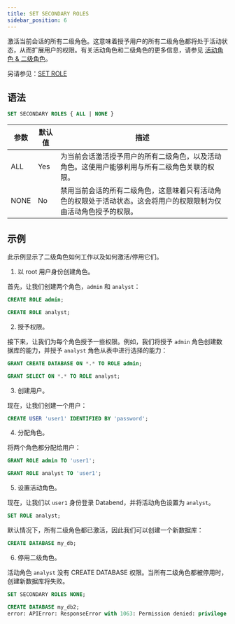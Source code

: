 ```yaml
---
title: SET SECONDARY ROLES
sidebar_position: 6
---
```


激活当前会话的所有二级角色。这意味着授予用户的所有二级角色都将处于活动状态，从而扩展用户的权限。有关活动角色和二级角色的更多信息，请参见 [活动角色 & 二级角色](/guides/security/access-control/roles#active-role--secondary-roles)。

另请参见：[SET ROLE](04-user-set-role.md)

## 语法

```sql
SET SECONDARY ROLES { ALL | NONE }
```

| 参数      | 默认值 | 描述                                                                                                                                                                                             |
|-----------|---------|-------------------------------------------------------------------------------------------------------------------------------------------------------------------------------------------------|
| ALL       | Yes     | 为当前会话激活授予用户的所有二级角色，以及活动角色。这使用户能够利用与所有二级角色关联的权限。                                                                                                                                                           |
| NONE      | No      | 禁用当前会话的所有二级角色，这意味着只有活动角色的权限处于活动状态。这会将用户的权限限制为仅由活动角色授予的权限。                                                                                                                             |

## 示例

此示例显示了二级角色如何工作以及如何激活/停用它们。

1. 以 root 用户身份创建角色。

首先，让我们创建两个角色，`admin` 和 `analyst`：

```sql
CREATE ROLE admin;

CREATE ROLE analyst;
```

2. 授予权限。

接下来，让我们为每个角色授予一些权限。例如，我们将授予 `admin` 角色创建数据库的能力，并授予 `analyst` 角色从表中进行选择的能力：

```sql
GRANT CREATE DATABASE ON *.* TO ROLE admin;

GRANT SELECT ON *.* TO ROLE analyst;
```

3. 创建用户。

现在，让我们创建一个用户：

```sql
CREATE USER 'user1' IDENTIFIED BY 'password';
```

4. 分配角色。

将两个角色都分配给用户：

```sql
GRANT ROLE admin TO 'user1';

GRANT ROLE analyst TO 'user1';
```

5. 设置活动角色。

现在，让我们以 `user1` 身份登录 Databend，并将活动角色设置为 `analyst`。

```sql
SET ROLE analyst;
```

默认情况下，所有二级角色都已激活，因此我们可以创建一个新数据库：

```sql
CREATE DATABASE my_db;
```

6. 停用二级角色。

活动角色 `analyst` 没有 CREATE DATABASE 权限。当所有二级角色都被停用时，创建新数据库将失败。

```sql
SET SECONDARY ROLES NONE;

CREATE DATABASE my_db2;
error: APIError: ResponseError with 1063: Permission denied: privilege [CreateDatabase] is required on *.* for user 'user1'@'%' with roles [analyst,public]
```